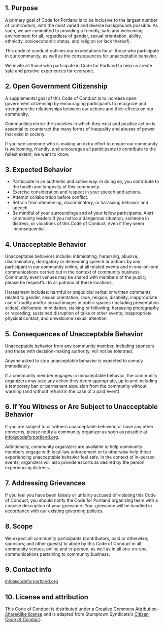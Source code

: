 ## 1. Purpose

A primary goal of Code for Portland is to be inclusive to the largest number of contributors, with the most varied and diverse backgrounds possible. As such, we are committed to providing a friendly, safe and welcoming environment for all, regardless of gender, sexual orientation, ability, ethnicity, socioeconomic status, and religion (or lack thereof).

This code of conduct outlines our expectations for all those who participate in our community, as well as the consequences for unacceptable behavior.

We invite all those who participate in Code for Portland to help us create safe and positive experiences for everyone.


## 2. Open Government Citizenship

A supplemental goal of this Code of Conduct is to increase open government citizenship by encouraging participants to recognize and strengthen the relationships between our actions and their effects on our community.

Communities mirror the societies in which they exist and positive action is essential to counteract the many forms of inequality and abuses of power that exist in society.

If you see someone who is making an extra effort to ensure our community is welcoming, friendly, and encourages all participants to contribute to the fullest extent, we want to know.


## 3. Expected Behavior

* Participate in an authentic and active way. In doing so, you contribute to the health and longevity of this community.
* Exercise consideration and respect in your speech and actions.
* Attempt collaboration before conflict.
* Refrain from demeaning, discriminatory, or harassing behavior and speech.
* Be mindful of your surroundings and of your fellow participants. Alert community leaders if you notice a dangerous situation, someone in distress, or violations of this Code of Conduct, even if they seem inconsequential.

## 4. Unacceptable Behavior

Unacceptable behaviors include: intimidating, harassing, abusive, discriminatory, derogatory or demeaning speech or actions by any participant in our community online, at all related events and in one-on-one communications carried out in the context of community business. Community event venues may be shared with members of the public; please be respectful to all patrons of these locations.

Harassment includes: harmful or prejudicial verbal or written comments related to gender, sexual orientation, race, religion, disability; inappropriate use of nudity and/or sexual images in public spaces (including presentation slides); deliberate intimidation, stalking or following; harassing photography or recording; sustained disruption of talks or other events; inappropriate physical contact, and unwelcome sexual attention.


## 5. Consequences of Unacceptable Behavior

Unacceptable behavior from any community member, including sponsors and those with decision-making authority, will not be tolerated.

Anyone asked to stop unacceptable behavior is expected to comply immediately.

If a community member engages in unacceptable behavior, the community organizers may take any action they deem appropriate, up to and including a temporary ban or permanent expulsion from the community without warning (and without refund in the case of a paid event).


## 6. If You Witness or Are Subject to Unacceptable Behavior

If you are subject to or witness unacceptable behavior, or have any other concerns, please notify a community organizer as soon as possible at [info@codeforportland.org](mailto:info@codeforportland.org).

Additionally, community organizers are available to help community members engage with local law enforcement or to otherwise help those experiencing unacceptable behavior feel safe. In the context of in-person events, organizers will also provide escorts as desired by the person experiencing distress.

## 7. Addressing Grievances

If you feel you have been falsely or unfairly accused of violating this Code of Conduct, you should notify the Code for Portland organizing team with a concise description of your grievance. Your grievance will be handled in accordance with our [existing governing policies](https://github.com/CodeForPortland/charter/blob/master/grievance_policy.md).


## 8. Scope

We expect all community participants (contributors, paid or otherwise; sponsors; and other guests) to abide by this Code of Conduct in all community venues, online and in-person, as well as in all one-on-one communications pertaining to community business.


## 9. Contact info

[info@codeforportland.org](mailto:info@codeforportland.org)


## 10. License and attribution

This Code of Conduct is distributed under a [Creative Commons Attribution-ShareAlike license](http://creativecommons.org/licenses/by-sa/3.0/) and is adapted from Stumptown Syndicate's [Citizen Code of Conduct](https://github.com/stumpsyn/policies/blob/master/citizen_code_of_conduct.md).
